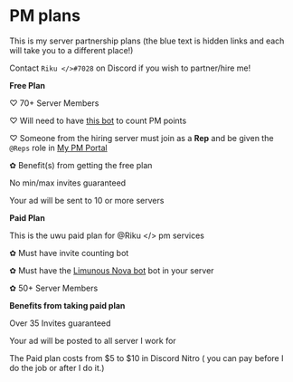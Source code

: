 # PM plans
This is my server partnership plans (the blue text is hidden links and each will take you to a different place!)

Contact `Riku </>#7028` on Discord if you wish to partner/hire me!


**__Free Plan__**

♡ 70+ Server Members

♡ Will need to have [this bot](https://discord.com/api/oauth2/authorize?client_id=711428816127393844&permissions=122272738390&scope=bot%20applications.commands) to count PM points

♡ Someone from the hiring server must join as a **Rep** and be given the `@Reps` role in [My PM Portal](https://discord.gg/XvM4VwJvXa) 

✿ Benefit(s) from getting the free plan

No min/max invites guaranteed

Your ad will be sent to 10 or more servers

**__Paid Plan__**

This is the uwu paid plan for @Riku </> pm services

✿ Must have invite counting bot

✿ Must have the [Limunous Nova bot](https://discord.com/api/oauth2/authorize?client_id=711428816127393844&permissions=122272738390&scope=bot%20applications.commands) bot in your server 

✿ 50+ Server Members

**__Benefits from taking paid plan__**

Over 35 Invites guaranteed

Your ad will be posted to all server I work for

The Paid plan costs from $5 to $10 in Discord Nitro ( you can pay before I do the job or after I do it.)
